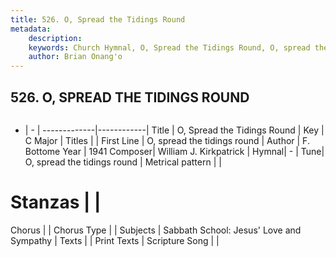 ```yaml
---
title: 526. O, Spread the Tidings Round
metadata:
    description: 
    keywords: Church Hymnal, O, Spread the Tidings Round, O, spread the tidings round, 
    author: Brian Onang'o
---
```



## 526. O, SPREAD THE TIDINGS ROUND

```txt

```

- |   -  |
-------------|------------|
Title | O, Spread the Tidings Round |
Key | C Major |
Titles |  |
First Line | O, spread the tidings round |
Author | F. Bottome
Year | 1941
Composer| William J. Kirkpatrick |
Hymnal|  - |
Tune| O, spread the tidings round |
Metrical pattern | |
# Stanzas |  |
Chorus |  |
Chorus Type |  |
Subjects | Sabbath School: Jesus' Love and Sympathy |
Texts |  |
Print Texts | 
Scripture Song |  |
  
